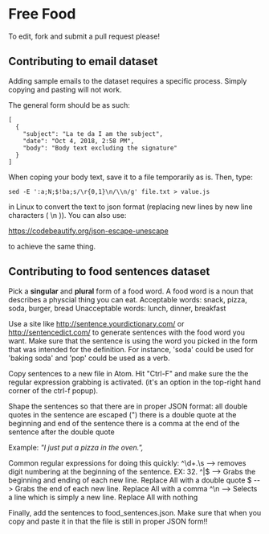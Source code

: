 <h1>Free Food</h1>

To edit, fork and submit a pull request please!

<h2>Contributing to email dataset</h2>

Adding sample emails to the dataset requires a specific process. Simply copying and pasting will not work.

The general form should be as such:
```
[
  {
    "subject": "La te da I am the subject",
    "date": "Oct 4, 2018, 2:58 PM",
    "body": "Body text excluding the signature"
  }
]
```
When coping your body text, save it to a file temporarily as is.
Then, type:
```
sed -E ':a;N;$!ba;s/\r{0,1}\n/\\n/g' file.txt > value.js
```
in Linux to convert the text to json format (replacing new lines by new line characters ( \n )). You can also use:

https://codebeautify.org/json-escape-unescape

to achieve the same thing.

<h2>Contributing to food sentences dataset</h2>

Pick a <b>singular</b> and <b>plural</b> form of a food word. A food word is a noun that describes a physcial thing you can eat. 
Acceptable words: snack, pizza, soda, burger, bread
Unacceptable words: lunch, dinner, breakfast

Use a site like http://sentence.yourdictionary.com/ or http://sentencedict.com/ to generate sentences with the food word you want. Make sure that the sentence is using the word you picked in the form that was intended for the definition. For instance, 'soda' could be used for 'baking soda' and 'pop' could be used as a verb.

Copy sentences to a new file in Atom. Hit "Ctrl-F" and make sure the the regular expression grabbing is activated. (it's an option in the top-right hand corner of the ctrl-f popup).

Shape the sentences so that there are in proper JSON format:
    all double quotes in the sentence are escaped (\")
    there is a double quote at the beginning and end of the sentence
    there is a comma at the end of the sentence after the double quote

Example:
<em>"I just put a pizza in the oven.",</em>

Common regular expressions for doing this quickly:
    ^\d+.\s  -->  removes digit numbering at the beginning of the sentence. EX: 32.
    ^|$      -->  Grabs the beginning and ending of each new line. Replace All with a double quote
    $        -->  Grabs the end of each new line. Replace All with a comma
    ^\n      -->  Selects a line which is simply a new line. Replace All with nothing
    
Finally, add the sentences to food_sentences.json. Make sure that when you copy and paste it in that the file is still in proper JSON form!!



